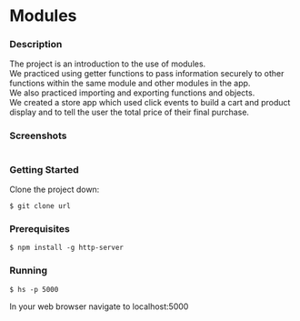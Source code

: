 # Modules  
### Description  
The project is an introduction to the use of modules.  
We practiced using getter functions to pass information securely to other functions within the same module and other modules in the app.  
We also practiced importing and exporting functions and objects.  
We created a store app which used click events to build a cart and product display and to tell the user the total price of their final purchase.  
### Screenshots  
![]()  
### Getting Started  
Clone the project down:  
```  
$ git clone url  
```  
### Prerequisites  
```  
$ npm install -g http-server  
```  
### Running  
```  
$ hs -p 5000  
```  
In your web browser navigate to localhost:5000
